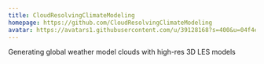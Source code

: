 ```yaml
---
title: CloudResolvingClimateModeling
homepage: https://github.com/CloudResolvingClimateModeling
avatar: https://avatars1.githubusercontent.com/u/39128168?s=400&u=04f4e1063e7ceaabf3502baaaef6f9f6183e7307&v=4
---
```

Generating global weather model clouds with high-res 3D LES models
